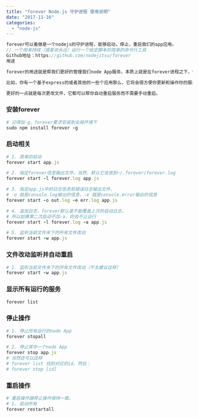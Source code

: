 ```yaml
---
title: "forever Node.js 守护进程 使用说明"
date: "2017-11-16"
categories: 
  - "node-js"
---
```


```javascript
forever可以看做是一个nodejs的守护进程，能够启动，停止，重启我们的app应用。
// 一个用来持续（或者说永远）运行一个给定脚本的简单的命令行工具
Github地址：https://github.com/nodejitsu/forever
用途

forever的用途就是帮我们更好的管理我们node App服务，本质上就是在forever进程之下，创建一个node app的子进程。

比如，你有一个基于express的或者其他的一些个应用那么，它将会很方便你更新和操作你的服务，并且保证你服务能持续运行。

更好的一点就是每次更改文件，它都可以帮你自动重启服务而不需要手动重启。
```

### 安装forever

```ruby
# 记得加-g，forever要求安装到全局环境下
sudo npm install forever -g

```

### 启动相关

```ruby
# 1. 简单的启动
forever start app.js

# 2. 指定forever信息输出文件，当然，默认它会放到~/.forever/forever.log
forever start -l forever.log app.js

# 3. 指定app.js中的日志信息和错误日志输出文件，
# -o 就是console.log输出的信息，-e 就是console.error输出的信息
forever start -o out.log -e err.log app.js

# 4. 追加日志，forever默认是不能覆盖上次的启动日志，
# 所以如果第二次启动不加-a，则会不让运行
forever start -l forever.log -a app.js

# 5. 监听当前文件夹下的所有文件改动
forever start -w app.js
```

### 文件改动监听并自动重启

```ruby
# 1. 监听当前文件夹下的所有文件改动（不太建议这样）
forever start -w app.js
```

### 显示所有运行的服务

```ruby
forever list
```

### 停止操作

```ruby
# 1. 停止所有运行的node App
forever stopall

# 2. 停止其中一个node App
forever stop app.js
# 当然还可以这样
# forever list 找到对应的id，然后：
# forever stop [id]
```

### 重启操作

```ruby
# 重启操作跟停止操作保持一致。
# 1. 启动所有
forever restartall
```
